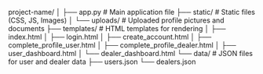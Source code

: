 

project-name/
│
├── app.py                    # Main application file
├── static/                   # Static files (CSS, JS, Images)
│   └── uploads/              # Uploaded profile pictures and documents
├── templates/                # HTML templates for rendering
│   ├── index.html
│   ├── login.html
│   ├── create_account.html
│   ├── complete_profile_user.html
│   ├── complete_profile_dealer.html
│   ├── user_dashboard.html
│   └── dealer_dashboard.html
└── data/                     # JSON files for user and dealer data
    ├── users.json
    └── dealers.json
